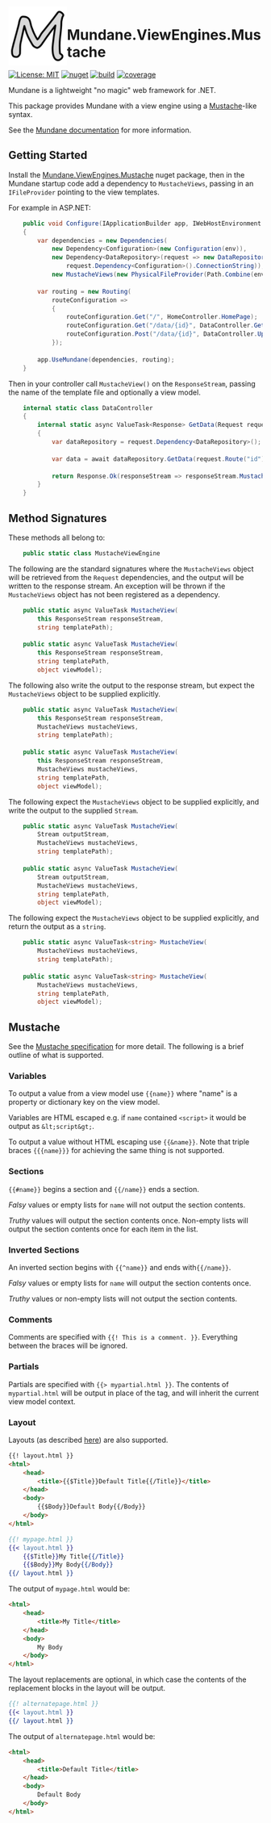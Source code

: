 <img align="left" width="116" src="https://raw.githubusercontent.com/adambarclay/mundane-viewengines-mustache/main/build/Mundane.png"/>

# Mundane.ViewEngines.Mustache

[![License: MIT](https://img.shields.io/github/license/adambarclay/mundane-viewengines-mustache?color=blue)](https://github.com/adambarclay/mundane-viewengines-mustache/blob/main/LICENSE) [![nuget](https://img.shields.io/nuget/v/Mundane.ViewEngines.Mustache)](https://www.nuget.org/packages/Mundane.ViewEngines.Mustache/) [![build](https://img.shields.io/github/workflow/status/adambarclay/mundane-viewengines-mustache/Build/main)](https://github.com/adambarclay/mundane-viewengines-mustache/actions?query=workflow%3ABuild+branch%3Amain) [![coverage](https://img.shields.io/codecov/c/github/adambarclay/mundane-viewengines-mustache/main)](https://codecov.io/gh/adambarclay/mundane-viewengines-mustache/branch/main)

Mundane is a lightweight "no magic" web framework for .NET.

This package provides Mundane with a view engine using a [Mustache](https://mustache.github.io/mustache.5.html)-like syntax.

See the [Mundane documentation](https://github.com/adambarclay/mundane) for more information.

## Getting Started

Install the [Mundane.ViewEngines.Mustache](https://www.nuget.org/packages/Mundane.ViewEngines.Mustache/) nuget package, then in the Mundane startup code add a dependency to `MustacheViews`, passing in an `IFileProvider` pointing to the view templates.

For example in ASP.NET:
```c#
    public void Configure(IApplicationBuilder app, IWebHostEnvironment env)
    {
        var dependencies = new Dependencies(
            new Dependency<Configuration>(new Configuration(env)),
            new Dependency<DataRepository>(request => new DataRepositorySqlServer(
                request.Dependency<Configuration>().ConnectionString)),
            new MustacheViews(new PhysicalFileProvider(Path.Combine(env.ContentRootPath, "Views")));

        var routing = new Routing(
            routeConfiguration =>
            {
                routeConfiguration.Get("/", HomeController.HomePage);
                routeConfiguration.Get("/data/{id}", DataController.GetData);
                routeConfiguration.Post("/data/{id}", DataController.UpdateData);
            });

        app.UseMundane(dependencies, routing);
    }
```

Then in your controller call `MustacheView()` on the `ResponseStream`, passing the name of the template file and optionally a view model.

```c#
    internal static class DataController
    {
        internal static async ValueTask<Response> GetData(Request request)
        {
            var dataRepository = request.Dependency<DataRepository>();

            var data = await dataRepository.GetData(request.Route("id"));
			
            return Response.Ok(responseStream => responseStream.MustacheView("DataPage.html", data));
        }
    }
```

## Method Signatures

These methods all belong to:

```c#
    public static class MustacheViewEngine
```

The following are the standard signatures where the `MustacheViews` object will be retrieved from the `Request` dependencies, and the output will be written to the response stream. An exception will be thrown if the `MustacheViews` object has not been registered as a dependency.

```c#
    public static async ValueTask MustacheView(
        this ResponseStream responseStream,
        string templatePath);

    public static async ValueTask MustacheView(
        this ResponseStream responseStream,
        string templatePath,
        object viewModel);
```

The following also write the output to the response stream, but expect the `MustacheViews` object to be supplied explicitly.

```c#
    public static async ValueTask MustacheView(
        this ResponseStream responseStream,
        MustacheViews mustacheViews,
        string templatePath);

    public static async ValueTask MustacheView(
        this ResponseStream responseStream,
        MustacheViews mustacheViews,
        string templatePath,
        object viewModel);
```

The following expect the `MustacheViews` object to be supplied explicitly, and write the output to the supplied `Stream`.

```c#
    public static async ValueTask MustacheView(
        Stream outputStream,
        MustacheViews mustacheViews,
        string templatePath);

    public static async ValueTask MustacheView(
        Stream outputStream,
        MustacheViews mustacheViews,
        string templatePath,
        object viewModel);
```

The following expect the `MustacheViews` object to be supplied explicitly, and return the output as a `string`.

```c#
    public static async ValueTask<string> MustacheView(
        MustacheViews mustacheViews,
        string templatePath);

    public static async ValueTask<string> MustacheView(
        MustacheViews mustacheViews,
        string templatePath,
        object viewModel);
```

## Mustache

See the [Mustache specification](https://mustache.github.io/mustache.5.html) for more detail. The following is a brief outline of what is supported.

### Variables

To output a value from a view model use `{{name}}` where "name" is a property or dictionary key on the view model.

Variables are HTML escaped e.g. if `name` contained `<script>` it would be output as `&lt;script&gt;`.

To output a value without HTML escaping use `{{&name}}`. Note that triple braces `{{{name}}}` for achieving the same thing is not supported.

### Sections

`{{#name}}` begins a section and `{{/name}}` ends a section.

_Falsy_ values or empty lists for `name` will not output the section contents.

_Truthy_ values will output the section contents once. Non-empty lists will output the section contents once for each item in the list.

### Inverted Sections

An inverted section begins with `{{^name}}` and ends with`{{/name}}`.

_Falsy_ values or empty lists for `name` will output the section contents once.

_Truthy_ values or non-empty lists will not output the section contents.

### Comments

Comments are specified with `{{! This is a comment. }}`. Everything between the braces will be ignored.

### Partials

Partials are specified with `{{> mypartial.html }}`. The contents of `mypartial.html` will be output in place of the tag, and will inherit the current view model context.

### Layout

Layouts (as described [here](https://github.com/mustache/spec/pull/75)) are also supported.

```html
{{! layout.html }}
<html>
    <head>
        <title>{{$Title}}Default Title{{/Title}}</title>
    </head>
    <body>
        {{$Body}}Default Body{{/Body}}
    </body>
</html>
```

```mustache
{{! mypage.html }}
{{< layout.html }}
    {{$Title}}My Title{{/Title}}
    {{$Body}}My Body{{/Body}}
{{/ layout.html }}
```

The output of `mypage.html` would be:
```html
<html>
    <head>
        <title>My Title</title>
    </head>
    <body>
        My Body
    </body>
</html>
```

The layout replacements are optional, in which case the contents of the replacement blocks in the layout will be output.

```mustache
{{! alternatepage.html }}
{{< layout.html }}
{{/ layout.html }}
```

The output of `alternatepage.html` would be:
```html
<html>
    <head>
        <title>Default Title</title>
    </head>
    <body>
        Default Body
    </body>
</html>
```
